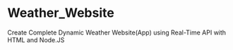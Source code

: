 # Weather_Website
Create Complete Dynamic Weather Website(App) using Real-Time API with HTML and Node.JS
